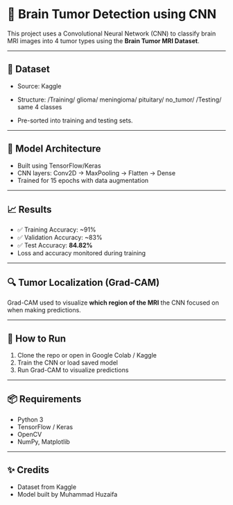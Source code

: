 # 🧠 Brain Tumor Detection using CNN

This project uses a Convolutional Neural Network (CNN) to classify brain MRI images into 4 tumor types using the **Brain Tumor MRI Dataset**.

---

## 📂 Dataset
- Source: Kaggle
- Structure:
/Training/
glioma/
meningioma/
pituitary/
no_tumor/
/Testing/
same 4 classes

- Pre-sorted into training and testing sets.

---

## 🧠 Model Architecture
- Built using TensorFlow/Keras
- CNN layers: Conv2D → MaxPooling → Flatten → Dense
- Trained for 15 epochs with data augmentation

---

## 📈 Results
- ✅ Training Accuracy: ~91%
- ✅ Validation Accuracy: ~83%
- ✅ Test Accuracy: **84.82%**
- Loss and accuracy monitored during training

---

## 🔍 Tumor Localization (Grad-CAM)
Grad-CAM used to visualize **which region of the MRI** the CNN focused on when making predictions.

---

## 🚀 How to Run
1. Clone the repo or open in Google Colab / Kaggle
2. Train the CNN or load saved model
3. Run Grad-CAM to visualize predictions

---

## 📦 Requirements
- Python 3
- TensorFlow / Keras
- OpenCV
- NumPy, Matplotlib

---

## ✨ Credits
- Dataset from Kaggle
- Model built by Muhammad Huzaifa

